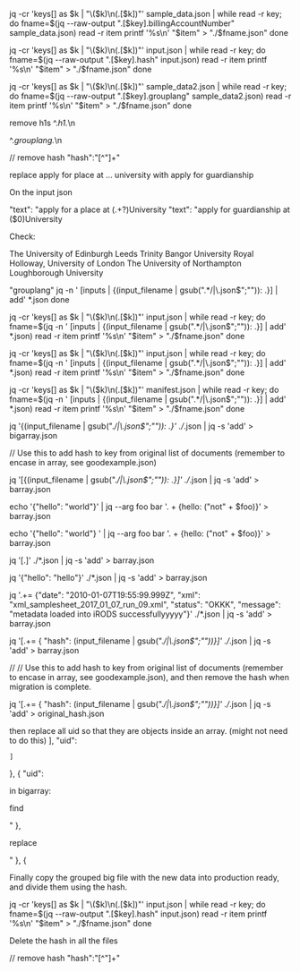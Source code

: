 jq -cr 'keys[] as $k | "\($k)\n\(.[$k])"' sample_data.json | while read -r key; do
  fname=$(jq --raw-output ".[$key].billingAccountNumber" sample_data.json)
  read -r item
  printf '%s\n' "$item" > "./$fname.json"
done


jq -cr 'keys[] as $k | "\($k)\n\(.[$k])"' input.json | while read -r key; do
  fname=$(jq --raw-output ".[$key].hash" input.json)
  read -r item
  printf '%s\n' "$item" > "./$fname.json"
done

jq -cr 'keys[] as $k | "\($k)\n\(.[$k])"' sample_data2.json | while read -r key; do
  fname=$(jq --raw-output ".[$key].grouplang" sample_data2.json)
  read -r item
  printf '%s\n' "$item" > "./$fname.json"
done



remove h1s
^.*h1.*\n

^.*grouplang.*\n

// remove hash
"hash":"[^"]+"

replace apply for place at ... university with apply for guardianship

On the input json 

"text": "apply for a place at (.+?)University
"text": "apply for guardianship at ($0)University

Check:

The University of Edinburgh
Leeds Trinity
Bangor University
Royal Holloway, University of London
The University of Northampton
Loughborough University

"grouplang"
jq -n '
  [inputs
   | {(input_filename | gsub(".*/|\\.json$";"")): .}]
  | add' *.json
done

jq -cr 'keys[] as $k | "\($k)\n\(.[$k])"' input.json | while read -r key; do
  fname=$(jq -n '
  [inputs
   | {(input_filename | gsub(".*/|\\.json$";"")): .}]
  | add' *.json)
  read -r item
  printf '%s\n' "$item" > "./$fname.json"
done

jq -cr 'keys[] as $k | "\($k)\n\(.[$k])"' input.json | while read -r key; do
  fname=$(jq -n '
  [inputs
   | {(input_filename | gsub(".*/|\\.json$";"")): .}]
  | add' *.json)
  read -r item
  printf '%s\n' "$item" > "./$fname.json"
done




jq -cr 'keys[] as $k | "\($k)\n\(.[$k])"' manifest.json | while read -r key; do
  fname=$(jq -n '
  [inputs
   | {(input_filename | gsub(".*/|\\.json$";"")): .}]
  | add' *.json)
  read -r item
  printf '%s\n' "$item" > "./$fname.json"
done

jq '{(input_filename | gsub(".*/|\\.json$";"")): .}' ./*.json | jq -s 'add' > bigarray.json

// Use this to add hash to key from original list of documents (remember to encase in array, see goodexample.json)

jq '[{(input_filename | gsub(".*/|\\.json$";"")): .}]' ./*.json | jq -s 'add' > barray.json


echo '{"hello": "world"}' | jq --arg foo bar '. + {hello: ("not" + $foo)}' > barray.json

echo '{"hello": "world"} ' | jq --arg foo bar '. + {hello: ("not" + $foo)}' > barray.json

jq '[.]' ./*.json | jq -s 'add' > barray.json


jq '{"hello": "hello"}' ./*.json | jq -s 'add' > barray.json

jq '.+= {"date": "2010-01-07T19:55:99.999Z", "xml": "xml_samplesheet_2017_01_07_run_09.xml", "status": "OKKK", "message": "metadata loaded into iRODS successfullyyyyy"}' ./*.json | jq -s 'add' > barray.json

jq '[.+= { "hash": (input_filename | gsub(".*/|\\.json$";""))}]' ./*.json | jq -s 'add' > barray.json


// // Use this to add hash to key from original list of documents (remember to encase in array, see goodexample.json), and then remove the hash when migration is complete. 

jq '[.+= { "hash": (input_filename | gsub(".*/|\\.json$";""))}]' ./*.json | jq -s 'add' > original_hash.json

then replace all uid so that they are objects inside an array. (might not need to do this)
  ],
  "uid":

    ]
},
{
  "uid": 

in bigarray:

find

"
  },

  replace

  "
    },
    {

Finally copy the grouped big file with the new data into production ready, and divide them using the hash.

jq -cr 'keys[] as $k | "\($k)\n\(.[$k])"' input.json | while read -r key; do
  fname=$(jq --raw-output ".[$key].hash" input.json)
  read -r item
  printf '%s\n' "$item" > "./$fname.json"
done

Delete the hash in all the files

// remove hash
"hash":"[^"]+"